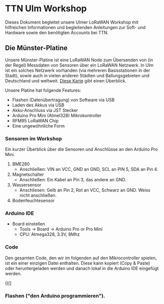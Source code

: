 # TTN Ulm Workshop

Dieses Dokument begleitet unsere Ulmer LoRaWAN Workshop mit hilfreichen Informationen und begleitenden Anleitungen zur Soft- und Hardware sowie den benötigten Accounts bei TTN. 



## Die Münster-Platine

Unsere Münster-Platine ist eine LoRaWAN Node zum Übersenden von (in der Regel) Messdaten von Sensoren über ein LoRaWAN Netzwerk. In Ulm ist ein solches Netzwerk vorhanden (via mehreren Basisstationen in der Stadt), sowie auch in vielen anderen Städten und Ballungsgebieten und Deutschland und weltweit. [Diese Karte](https://www.thethingsnetwork.org/map) gibt einen Überblick. 

Unsere Platine hat folgende Features:

- Flashen (Datenübertragung) von Software via USB
- Laden des Akkus via USB
- Akku-Anschluss via JST Stecker
- Arduino Pro Mini (Atmel328) Mikrokontroller
- RFM95 LoRaWAN Chip
- Eine ungewöhnliche Form

### Sensoren im Workshop

Ein kurzer Überblick über die Sensoren und Anschlüsse an den Arduino Pro Mini. 

1. BME280
    * Anschließen: VIN an VCC, GND an GND, SCL an PIN 5, SDA an Pin 4.
2. Magnetschalter
    * Anschließen: Ein Kabel an Pin 3, das andere an GND. 
3. Wassersensor
    * Anschliesen: Gelb an Pin 2, Rot an VCC, Schwarz an GND. Weiss nicht anschließen.
4. Bodenfeuchtesensor

### Arduino IDE
* Board einstellen
    * Tools -> Board -> Arduino Pro or Pro Mini
    * CPU: Atmega328, 3.3V, 8Mhz

### Code

Den gesamten Code, den wir im folgenden auf den Mikrocontroller spielen, ist ein einer einzigen Datei enthalten. Diese kann kopiert (Copy & Paste) oder heruntergeladen werden und danach lokal in die Arduino IDE eingefügt werden.

()[]

### Flashen ("den Arduino programmieren").

